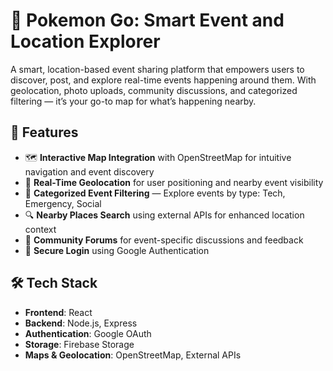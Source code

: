 # 📍 Pokemon Go: Smart Event and Location Explorer

A smart, location-based event sharing platform that empowers users to discover, post, and explore real-time events happening around them. With geolocation, photo uploads, community discussions, and categorized filtering — it’s your go-to map for what’s happening nearby.

## 🚀 Features

- 🗺️ **Interactive Map Integration** with OpenStreetMap for intuitive navigation and event discovery  
- 📍 **Real-Time Geolocation** for user positioning and nearby event visibility  
- 🧭 **Categorized Event Filtering** — Explore events by type: Tech, Emergency, Social  
- 🔍 **Nearby Places Search** using external APIs for enhanced location context  
- 💬 **Community Forums** for event-specific discussions and feedback  
- 🔐 **Secure Login** using Google Authentication

## 🛠️ Tech Stack

- **Frontend**: React  
- **Backend**: Node.js, Express  
- **Authentication**: Google OAuth  
- **Storage**: Firebase Storage  
- **Maps & Geolocation**: OpenStreetMap, External APIs  




